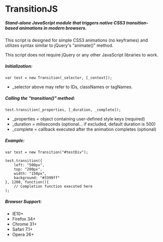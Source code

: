 # TransitionJS

##### Stand-alone JavaScript module that triggers native CSS3 transition-based animations in modern browsers.

This script is designed for simple CSS3 animations (no keyframes) and utilizes syntax similar to jQuery's "animate()" method.

This script does not require jQuery or any other JavaScript libraries to work.

##### Initialization:

```
var test = new Transition(_selector, [_context]);
```

* _selector above may refer to IDs, classNames or tagNames.

##### Calling the "transition()" method:

```
test.transition(_properties, [_duration, _complete]);
```

* _properties = object containing user-defined style keys (required)
* _duration = miliseconds (optional... if excluded, default duration is 500)
* _complete = callback executed after the animation completes (optional)

##### Example:

```
var test = new Transition("#testDiv");

test.transition({
	left: "500px",
	top: "200px",
	width: "150px",
	background: "#3399ff"
}, 1200, function(){
	// Completion function executed here
);
```

##### Browser Support:

* IE10+
* Firefox 34+
* Chrome 31+
* Safari 7.1+
* Opera 26+